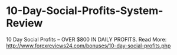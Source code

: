 # 10-Day-Social-Profits-System-Review
10 Day Social Profits – OVER $800 IN DAILY PROFITS.
Read More: http://www.forexreviews24.com/bonuses/10-day-social-profits.php
